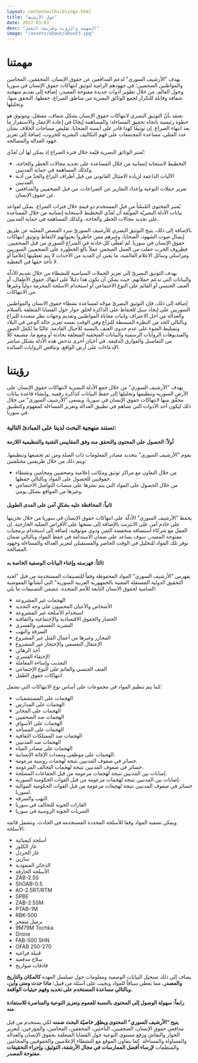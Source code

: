 ```yaml
---
layout: contentwithsiblings.html
title: "حول الأرشيف"
date: 2017-03-03
desc: "المهمة والرؤية وطريقة العمل"
image: "/assets/about/about3.jpg"
---
```

# مهمتنا

يهدف "الأرشيف السوري" لدعم المدافعين عن حقوق الإنسان، المحققين، المحامين والمواطنين الصحفيين؛ في جهودهم الرامية لتوثيق انتهاكات حقوق الإنسان في سوريا وحول العالم، من خلال تطوير أدوات جديدة مفتوحة المصدر، إضافة إلى تقديم منهجية شفافة وقابلة للتكرار لجمع الوثائق البصرية من مناطق الصراع، حفظها، التحقق منها، وتحليلها.

نعتقد بأنّ التوثيق البصري لانتهاكات حقوق الإنسان بشكل شفاف، مفصّل، وموثوق هو خطوة رئيسية باتجاه تحقيق المساءلة؛ والمساهمة إيجابًا في إعادة الإعمار والاستقرار ما بعد انتهاء الصراع. إن توثيقًا كهذا قادر على أنسنة الضحايا، تقليص مساحات الخلاف بشأن عدد القتلى، مساعدة المجتمعات على فهم التكاليف البشرية للحروب،  إضافةً إلى تعزيز جهود العدالة والمصالحة.

تُعتبر الوثائق البصرية قيّمة خلال فترة الصراع إذ يمكن لها أن تُغذّي:

- التخطيط لاستجابة إنسانية من خلال المساعدة على تحديد مجالات الخطر والحاجة، وكذلك المساهمة في حماية المدنيين.
- الآليات الداعمة لزيادة الامتثال القانوني من قبل أطراف النزاع والحدّ من أذية المدنيين.
- تعزيز حملات التوعية وإعداد التقارير عن الصراعات، من قبل الصحفيين والمدافعين عن حقوق الإنسان.

يُعتبر المحتوى المُنشَأ من قبل المستخدم ذو قيمةٍ خلال فترات الصراع. يمكن لقواعد بيانات الأدلة البصريّة الموثّقة أن تُغذّي التخطيط لاستجابة إنسانية من خلال المساعدة على تحديد مجالات الخطر والحاجة، وكذلك المساهمة في حماية المدنيين.

بالإضافة إلى ذلك، يتيح التوثيق البصري للأرشيف السوريّ سرد القصص المغيّبة عن طريق إيصال صوت الشهود، الضحايا، وغيرهم ممن خاطروا بحيواتهم لالتقاط وتوثيق انتهاكات حقوق الإنسان في سوريا. لم تُغطّى كل حادثة في الصراع السوري من قبل الصحفيين. فظروف الحرب جعلت من العمل الصحفي عملاً بالغ الخطورة على الصحفيين السوريين ومراسلي وسائل الاعلام العالمية، ما يعني أن العديد من الأحداث لا يتم تغطيتها إعلامياً أو لا تأخذ حقها في التغطية.

يهدف التوثيق البصريّ إلى تعزيز الحملات السياسية للنشطاء من خلال تقديم الأدلّة والبيانات التي تدعم حملاتهم. حيث يمكن أن يكون هذا دليلاً على انتهاك حقوق الأطفال، أو العنف الجنسي أو القائم على النوع الاجتماعي أو استخدام الاسلحة المحرمة دولياً وغيرها من الانتهاكات.

إضافة إلى ذلك، فإن التوثيق البصريّ موجّه لمساعدة نشطاء حقوق الانسان والمواطنين السوريين على إيجاد سبل للحفاظ على الذاكرة لخلق حوار حول القضايا المتعلقة بالسلام والعدالة من اجل الاعتراف واثبات معاناة المواطنين وتقديم وجهات نظر متعددة للنزاع وبالتالي الحد من النظرة المبسطة للنزاع وفي الوقت نفسه تعزيز حالة الوعي في البلاد وتسليط الضوء على عدم جدوى العنف بالنسبة للأجيال القادمة. غالبًا ما تُكمل الصور والفيديوهات الروايات الرسمية والبيانات الصحفية المتعلقة بحادثة أو وضع ما، مضيفة كلًا من التفاصيل والفوارق الدقيقة. في أحيان أخرى تدحض هذه الأدلة بشكل مباشر الإدعاءات على أرض الواقع، وتناقض الروايات السائدة.

# رؤيتنا

يهدف "الأرشيف السوري" من خلال جمع الأدلة البصرية لانتهاكات حقوق الإنسان على الأرض السورية وتنظيمها وتحليلها إلى حفظ البيانات كذاكرة رقمية ,وإنشاء قاعدة بيانات محقّق منها لانتهاكات حقوق الإنسان في سوريا، ويسعى "الأرشيف السوري" من خلال ذلك ليكون أحد الأدوات التي تساهم في تطبيق العدالة وتعزيز المساءلة كمفهوم وكتطبيق في سوريا.

### تستند منهجية البحث لدينا على المبادئ التالية:

#### أولاً: الحصول على المحتوى والتحقق منه وفق المقاييس التقنية والتنظيمية اللازمة

يقوم "الأرشيف السوري" بتحديد مصادر المعلومات ذات الصلة ومن ثم تجميعها وتنظيمها. ويتم ذلك من خلال طريقتين مختلفتين:

- من خلال التعاون مع مراكز توثيق ومكاتب إعلامية وصحفيين ومحامين ونشطاء حقوقيين للحصول على المواد وبالتالي حفظها.
- من خلال الحصول على المواد التي يتم نشرها على منصات التواصل الاجتماعي وغيرها من المواقع بشكل يومي.

#### ثانياً: المحافظة عليه بشكلٍ آمن على المدى الطويل

يحفظ “الأرشيف السوري” الأدلّة على انتهاكات حقوق الإنسان في سوريا من خلال تخزينها على خادم آمن على الانترنت بالإضافة إلى نسخها على الأقراص الصلبة الخارجية. إن العمل مع شركاء استضافة منخفضة الثمن وذوي موثوقية، إضافة إلى استخدام برمجيات مفتوحة المصدر، سوف يساعد على ضمان الاستدامة في حفظ المواد وبالتالي ضمان توفر تلك المواد للتحليل في الوقت الحاضر والمستقبلي لتعزيز العدالة والمساءلة وجهود المصالحة.

#### ثالثاً: فهرسته وإغناء البيانات الوصفية الخاصة به

يفهرس “الأرشيف السوري” المواد المحفوظة وفقاً للتصنيفات المستخدمة من قبل "لجنة التحقيق الدولية المستقلة المعنية بالجمهورية العربية السورية" التي أنشأتها المفوضية السامية لحقوق الانسان التابعة للأمم المتحدة. تتضمن التصنيفات ما يلي:

- الهجمات غير المشروعة
- الأشخاص والأعيان المحميون على وجه التحديد
- استخدام الأسلحة غير المشروعة
- الحصار والحقوق الاقتصادية والإجتماعية والثقافية
- التشريد التعسفي والقسري
- السرقة والنهب
- المجازر وغيرها من أعمال القتل غير المشروع
- الإعتقال التعسفي والإحتجاز غير المشروع
- أخذ الرهائن
- الإختفاء القسري
- التعذيب وإساءة المعاملة
- العنف الجنسي والقائم على النوع الإجتماعي
- انتهاكات حقوق الطفل

كما يتم تنظيم المواد في مجموعات على أساس نوع الانتهاكات التي تشمل:

- الهجمات على المستشفيات
- الهجمات على المدارس
- الهجمات على المخابز
- الهجمات ضد الصحفيين
- الهجمات على الأسواق
- الهجمات على المساجد
- الهجمات ضد الممتلكات الثقافية
- الهجمات ضد المدنيين
- الهجمات على مصادر المياه
- الهجمات على موظفي ومعدات الإغاثة الإنسانية.
- خسائر في صفوف المدنيين نتيجة لهجمات روسية مزعومة.
- خسائر في صفوف المدنيين نتيجة لهجمات التحالف المزعومة.
- إصابات بين المدنيين نتيجة لهجمات مزعومة من قبل الجماعات المسلحة.
- إصابات بين المدنيين نتيجة لهجمات مزعومة من قبل القوات الحكومية السورية.
- خسائر في صفوف المدنيين نتيجة لهجمات مزعومة من قبل القوات الحكومية الموالية لسوريا.
- النهب والسرقة.
- الغارات الجوية للتحالف في سوريا
- الضربات الجوية الروسية في سوريا

ويمكن تصفية المواد وفقا للأسلحة المحددة المستخدمة في الحادث. وتشمل قائمة الأسلحة:

- أسلحة كيميائية
- غاز الكلور
- غاز الخردل
- سارين
- الذخائر العنقودية
- الأسلحة الحارقة
- ZAB-2.5S
- ShOAB-0.5
- AO-2.5RT/RTM
- SPBE
- ZAB-2.5SM
- PTAB-1M
- RBK-500
- برميل متفجر
- 9M79M Tochka
- Drone
- FAB-500 SHN
- OFAB 250-270
- قنبلة فراغية
- سلاح مدفعية
- قاذفات صواريخ

يضاف إلى ذلك تسجيل البيانات الوصفية ومعلومات حول تسلسل العهدة **كالمكان والتاريخ والمصدر**، مما يعطي سياقاً للمواد ويجيب على أسئلة من قبيل: **ماذا حدث ومتى وأين، وبالتالي مساعدة المستخدم على تحديد وفهم حيثيات الواقعة.**

#### رابعاً: سهولة الوصول إلى المحتوى بالنسبة للعموم وتعزيز التوعية والمناصرة للاستفادة منه

**يتيح “الأرشيف السوري” المحتوى ويطوّر خاصيّة البحث ضمنه** لكي يستخدم من قبل مدافعي حقوق الإنسان، الصحفيين، الباحثين، المحققين، المحامين، والمؤرخين، لتعزيز الحوار والنقاش ورفع مستوى التوعية حول القضايا المتعلقة بحقوق الإنسان والعدالة والمساواة والمساءلة. كما يتعاون الموقع مع النشطاء الإعلاميين والحقوقيين والمحامين والمنظمات **لإرساء أفضل الممارسات في مجال الأرشفة، التوثيق، وإجراء التحقيقات مفتوحة المصدر.**
